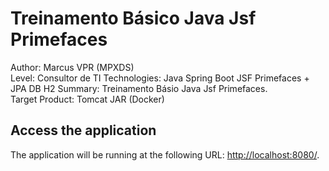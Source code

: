 Treinamento Básico Java Jsf Primefaces
======================================
Author: Marcus VPR (MPXDS)  
Level: Consultor de TI
Technologies: Java Spring Boot JSF Primefaces + JPA DB H2 
Summary: Treinamento Básio Java Jsf Primefaces.  
Target Product: Tomcat JAR (Docker)

Access the application 
---------------------
The application will be running at the following URL: <http://localhost:8080/>. 
